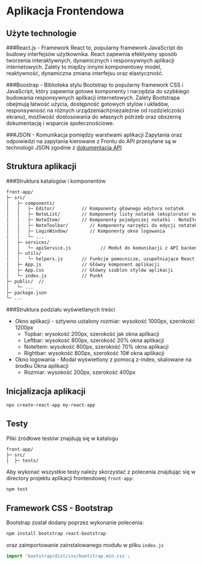 # Aplikacja Frontendowa 

## Użyte technologie
###React.js - Framework
React to, popularny framework JavaScript do budowy interfejsów użytkownika. React zapewnia efektywny sposób tworzenia interaktywnych, dynamicznych i responsywnych aplikacji internetowych.
Zalety to między innymi komponentowy model, reaktywność, dynamiczna zmiana interfejsu oraz elastyczność.

###Boostrap - Biblioteka stylu
Bootstrap to popularny framework CSS i JavaScript, który zapewnia gotowe komponenty i narzędzia do szybkiego budowania responsywnych aplikacji internetowych. 
Zalety Bootstrapa obejmują łatwość użycia, dostępność gotowych stylów i układów, responsywność na różnych urządzeniach(niezależnie od rozdzielczości ekranu), 
możliwość dostosowania do własnych potrzeb oraz obszerną dokumentację i wsparcie społecznościowe.

###JSON - Komunikacja pomiędzy warstwami aplikacji
Zapytania oraz odpowiedzi na zapytania kierowane z Frontu do API przesyłane są w technologii JSON zgodnie z  [dokumentacją API](
https://github.com/Tomasz-Zdeb/Software-Engineering-Class-Project/blob/master/API/DOCS.md
)

## Struktura aplikacji

###Struktura katalogów i komponentów
```txt
front-app/
├─ src/
│   ├─ components/
│   │   ├─ Editor/          // Komponenty głównego edytora notatek
│   │   ├─ NoteList/        // Komponenty listy notatek (eksplorator notatek) - Leftbar
│   │   ├─ NoteItem/        // Komponenty pojedynczej notatki - NoteItem
│   │   ├─ NoteToolbar/        // Komponenty narzędzi do edycji notatek  - Rightbar
│   │   ├─ LoginWindow/        // Komponenty okna logowania
│   │   └─ ...
│   ├─ services/
│   │   └─ apiService.js           // Moduł do komunikacji z API backendu
│   ├─ utils/
│   │   └─ helpers.js       // Funkcje pomocnicze, uzupełniające React'a
│   ├─ App.js               // Główny komponent aplikacji
│   ├─ App.css              // Główny szablon stylów aplikacji
│   └─ index.js             // Punkt
├─ public/  //
│   └─ ...
├─ package.json
└─ ...
```

###Struktura podziału wyświetlanych treści
- Okno aplikacji - sztywno ustalony rozmiar: wysokość 1000px, szerokość 1200px
  - Topbar: wysokość 200px, szerokość jak okna aplikacji
  - Leftbar: wysokość 800px, szerokość 20% okna aplikacji
  - NoteItem: wysokość 800px, szerokość 70% okna aplikacji
  - Rightbar: wysokość 800px, szerokość 10# okna aplikacji
- Okno logowania - Modal wyświetlony z pomocą z-index, skalowane na środku Okna aplikacji
  - Rozmiar: wysokość 200px, szerokość 400px


## Inicjalizacja aplikacji

```sh
npx create-react-app my-react-app
```

## Testy

Pliki źródłowe testów znajdują się w katalogu

```txt
front-app/
├─ src/
│  ├─ tests/
```

Aby wykonać wszystkie testy należy skorzystać z polecenia znajdując się w directory projektu aplikacji frontendowej `front-app`:

```sh
npm test
```

## Framework CSS - Bootstrap

Bootstrap został dodany poprzez wykonanie polecenia:

```sh
npm install bootstrap react-bootstrap
```

oraz zaimportowanie zainstalowanego modułu w pliku `index.js`

```javascript
import 'bootstrap/dist/css/bootstrap.min.css';
```

